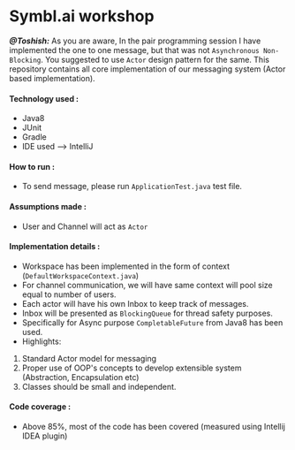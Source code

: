 # Symbl.ai workshop

_**@Toshish:**_ As you are aware, In the pair programming session I have implemented the one to one message, but that was not `Asynchronous Non-Blocking`.
You suggested to use `Actor` design pattern for the same. This repository contains all core implementation of our messaging system (Actor based implementation).
#### Technology used :
* Java8
* JUnit
* Gradle
* IDE used --> IntelliJ

#### How to run :
* To send message, please run `ApplicationTest.java` test file.

#### Assumptions made :
* User and Channel will act as `Actor`

#### Implementation details :
* Workspace has been implemented in the form of context (`DefaultWorkspaceContext.java`)
* For channel communication, we will have same context will pool size equal to number of users.
* Each actor will have his own Inbox to keep track of messages.
* Inbox will be presented as `BlockingQueue` for thread safety purposes.
* Specifically for Async purpose `CompletableFuture` from Java8 has been used.
* Highlights: 
1. Standard Actor model for messaging
2. Proper use of OOP's concepts to develop extensible system (Abstraction, Encapsulation etc)
3. Classes should be small and independent.

#### Code coverage :
* Above 85%, most of the code has been covered (measured using Intellij IDEA plugin)